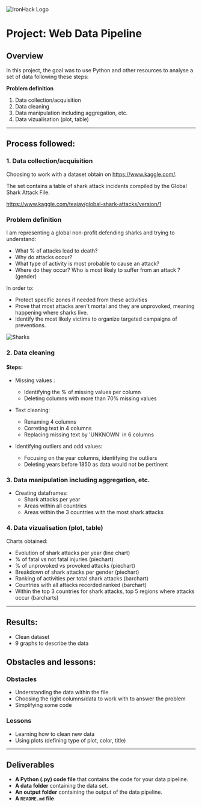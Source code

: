 ![IronHack Logo](https://s3-eu-west-1.amazonaws.com/ih-materials/uploads/upload_d5c5793015fec3be28a63c4fa3dd4d55.png)


# Project: Web Data Pipeline


## Overview

In this project, the goal was to use Python and other resources to analyse a set of data following these steps:

<b> Problem definition </b>

1. Data collection/acquisition
2. Data cleaning
3. Data manipulation including aggregation, etc.
4. Data vizualisation (plot, table)

---


## Process followed:


### 1. Data collection/acquisition

Choosing to work with a dataset obtain on https://www.kaggle.com/.

The set contains a table of shark attack incidents compiled by the Global Shark Attack File.

https://www.kaggle.com/teajay/global-shark-attacks/version/1



### Problem definition

I am representing a global non-profit defending sharks and trying to understand:
- What % of attacks lead to death? 
- Why do attacks occur?
- What type of activity is most probable to cause an attack?
- Where do they occur? Who is most likely to suffer from an attack ? (gender)

In order to:
* Protect specific zones if needed from these activities
* Prove that most attacks aren't mortal and they are unprovoked, meaning happening where sharks live.
* Identify the most likely victims to organize targeted campaigns of preventions.


![Sharks](https://i.pinimg.com/474x/84/a4/11/84a4111793c0dc25d622ece09e9f56a7--great-white-shark-the-great-white.jpg)


### 2. Data cleaning

#### Steps:
* Missing values : 
    * Identifying the % of missing values per column
    * Deleting columns with more than 70% missing values
    
* Text cleaning: 
    * Renaming 4 columns
    * Correting text in 4 columns
    * Replacing missing text by 'UNKNOWN' in 6 columns
    
* Identifying outliers and odd values:
    * Focusing on the year columns, identifying the outliers
    * Deleting years before 1850 as data would not be pertinent


### 3. Data manipulation including aggregation, etc.

* Creating dataframes:
    * Shark attacks per year
    * Areas within all countries
    * Areas within the 3 countries with the most shark attacks


### 4. Data vizualisation (plot, table)

Charts obtained:

* Evolution of shark attacks per year (line chart)
* % of fatal vs not fatal injuries (piechart)
* % of unprovoked vs provoked attacks (piechart)
* Breakdown of shark attacks per gender (piechart)
* Ranking of activities per total shark attacks (barchart)
* Countries with all attacks recorded ranked (barchart)
* Within the top 3 countries for shark attacks, top 5 regions where attacks occur (barcharts) 

---

## Results:

* Clean dataset
* 9 graphs to describe the data



## Obstacles and lessons:

### Obstacles

* Understanding the data within the file
* Choosing the right columns/data to work with to answer the problem
* Simplifying some code

### Lessons

* Learning how to clean new data
* Using plots (defining type of plot, color, title)

---


## Deliverables

* **A Python (.py) code file** that contains the code for your data pipeline.
* **A data folder** containing the data set.
* **An output folder** containing the output of the data pipeline.
* **A ``README.md`` file**


